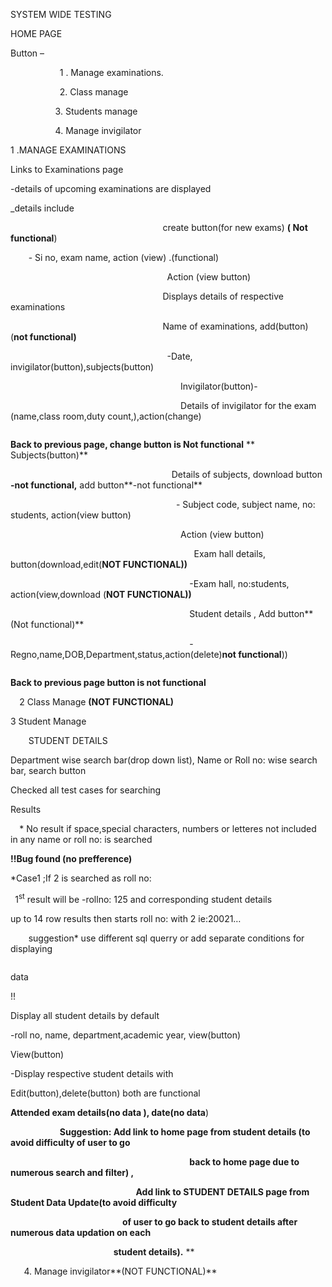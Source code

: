 ﻿SYSTEM WIDE TESTING

HOME PAGE

Button – 

`           `1 . Manage examinations.

`           `2. Class manage

`          `3. Students manage

`          `4. Manage invigilator

1 .MANAGE EXAMINATIONS 

Links to Examinations page 

-details of upcoming examinations are displayed

\_details include

`                                  `create button(for new exams) **( Not functional**)

`    `- Si no, exam name, action (view)  .(functional)



`                                   `Action (view button)

`                                  `Displays details of respective examinations

`                                  `Name of examinations, add(button)(**not functional)**

`                                   `-Date, invigilator(button),subjects(button)

`                                      `Invigilator(button)-

`                                      `Details of invigilator for the exam (name,class room,duty count,),action(change)                                                                       

`                                                                              `**Back to previous page, change button is Not functional**
**
`                                     `Subjects(button)** 

`                                    `Details of subjects, download button **-not functional,** add button**-not functional**

`                                     `-  Subject code, subject name, no: students, action(view button)

`                                      `Action (view button)

`                                         `Exam hall details, button(download,edit(**NOT FUNCTIONAL))**

`                                        `-Exam hall, no:students, action(view,download (**NOT FUNCTIONAL))**

`                                        `Student details , Add button**(Not functional)**

`                                        `-Regno,name,DOB,Department,status,action(delete)**not functional**))

`                                                                              `**Back to previous page button is not functional**

`  `2 Class Manage **(NOT FUNCTIONAL)**

3 Student Manage

`    `STUDENT DETAILS

Department wise search bar(drop down list), Name or Roll no: wise search bar, search button    

Checked all test cases for searching 

Results

`  `\*  No result if space,special characters, numbers or letteres not included in any name or roll      no: is searched

**!!Bug found (no prefference)**

\*Case1 ;If 2 is searched as roll no:

` `1<sup>st</sup> result will be -rollno: 125 and corresponding student details

up to 14 row results then starts roll no: with 2 ie:20021…

`    `suggestion\* use different sql querry or add separate conditions for displaying         

`                                                                                                                                `data

!!

Display all student details by default 

-roll no, name, department,academic year, view(button)

View(button)

-Display respective student details with

Edit(button),delete(button) both are functional

**Attended exam details(no data ), date(no data**)

`           `**Suggestion: Add link to home page from student details (to avoid difficulty of user to go**

`                                        `**back to home page due to numerous search and filter) ,**

`                            `**Add link to STUDENT DETAILS page from Student Data Update(to avoid difficulty** 

`                         `**of user to go back to student details after numerous data updation on each** 

`                       `**student details).** 
**


`   `4. Manage invigilator**(NOT FUNCTIONAL)**

